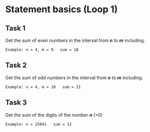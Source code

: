 # Statement basics (Loop 1)

## Task 1
Get the sum of even numbers in the interval from **_n_** to **_m_** including.
```
Example: n = 4, m = 9   sum = 18
```

## Task 2
Get the sum of odd numbers in the interval from **_n_** to **_m_** including.
```
Example: n = 4, m = 10   sum = 21
```

## Task 3
Get the sum of the digits of the number **_n_** (>0)
```
Example: n = 25041   sum = 12
```
